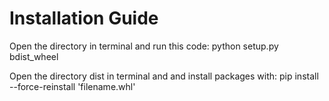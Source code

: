 <h1>Installation Guide</h1>
<p>Open the directory in terminal and run this code: python setup.py bdist_wheel</p>
<p>Open the directory dist in terminal and and install packages with: pip install --force-reinstall 'filename.whl'</p>
